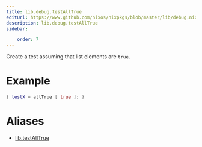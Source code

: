```yaml
---
title: lib.debug.testAllTrue
editUrl: https://www.github.com/nixos/nixpkgs/blob/master/lib/debug.nix#L307C17
description: lib.debug.testAllTrue
sidebar:

    order: 7
---
```


Create a test assuming that list elements are `true`.

# Example

```nix
{ testX = allTrue [ true ]; }
```


# Aliases

- [lib.testAllTrue](./reference/lib/lib-testAllTrue)


